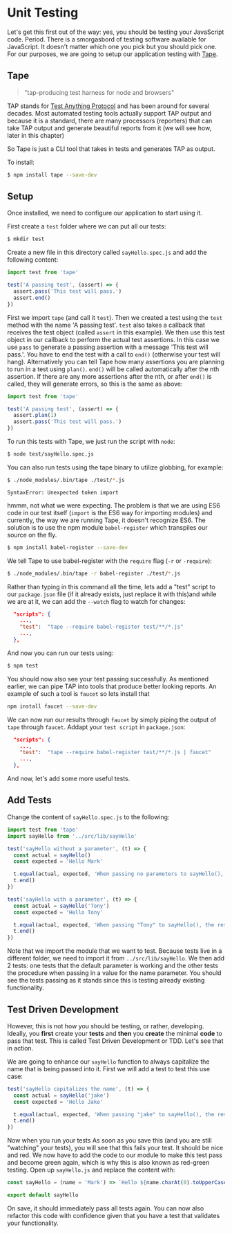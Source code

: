 # Unit Testing
Let's get this first out of the way: yes, you should be testing your JavaScript code.  Period.  There is a smorgasbord of testing software available for JavaScript.  It doesn't matter which one you pick but you should pick one.  For our purposes, we are going to setup our application testing with [Tape](https://github.com/substack/tape).


## Tape
>"tap-producing test harness for node and browsers"

TAP stands for [Test Anything Protocol](https://en.wikipedia.org/wiki/Test_Anything_Protocol) and has been around for several decades.  Most automated testing tools actually support TAP output and because it is a standard, there are many processors (reporters) that can take TAP output and generate beautiful reports from it (we will see how, later in this chapter)

So Tape is just a CLI tool that takes in tests and generates TAP as output.

To install:
```bash
$ npm install tape --save-dev
```

## Setup
Once installed, we need to configure our application to start using it.

First create a ```test``` folder where we can put all our tests:

```bash
$ mkdir test
```

Create a new file in this directory called ```sayHello.spec.js``` and add the following content:

```JavaScript
import test from 'tape'

test('A passing test', (assert) => {
  assert.pass('This test will pass.')
  assert.end()
})
```

First we import ```tape``` (and call it ```test```).  Then we created a test using the ```test``` method with the name 'A passing test'.  ```test``` also takes a callback that receives the test object (called ```assert``` in this example).  We then use this test object in our callback to perform the actual test assertions.  In this case we use ```pass``` to generate a passing assertion with a message 'This test will pass.'.  You have to end the test with a call to ```end()``` (otherwise your test will hang).  Alternatively you can tell Tape how many assertions you are planning to run in a test using ```plan()```.  ```end()``` will be called automatically after the nth assertion. If there are any more assertions after the nth, or after ```end()``` is called, they will generate errors, so this is the same as above:

```JavaScript
import test from 'tape'

test('A passing test', (assert) => {
  assert.plan(1)
  assert.pass('This test will pass.')
})
```

To run this tests with Tape, we just run the script with ```node```:

```bash
$ node test/sayHello.spec.js
```

You can also run tests using the tape binary to utilize globbing, for example:

```bash
$ ./node_modules/.bin/tape ./test/*.js
```

```SyntaxError: Unexpected token import```

hmmm, not what we were expecting.  The problem is that we are using ES6 code in our test itself (```import``` is the ES6 way for importing modules) and currently, the way we are running Tape, it doesn't recognize ES6.  The solution is to use the npm module ```babel-register``` which transpiles our source on the fly.

```bash
$ npm install babel-register --save-dev
```

We tell Tape to use babel-register with the ```require``` flag (```-r``` or ```-require```):

```bash
$ ./node_modules/.bin/tape -r babel-register ./test/*.js
```

Rather than typing in this command all the time, lets add a "test" script to our ```package.json``` file (if it already exists, just replace it with this)and while we are at it, we can add the ```--watch``` flag to watch for changes:

```JSON
  "scripts": {
    ...,
    "test":  "tape --require babel-register test/**/*.js"
    ...,
  },
```

And now you can run our tests using:

```bash
$ npm test
```

You should now also see your test passing successfully.  As mentioned earlier, we can pipe TAP into tools that produce better looking reports.  An example of such a tool is ```faucet``` so lets install that

```bash
npm install faucet --save-dev
```

We can now run our results through ```faucet``` by simply piping the output of ```tape``` through ```faucet```.  Addapt your ```test script``` in ```package.json```:

```JSON
  "scripts": {
    ...,
    "test":  "tape --require babel-register test/**/*.js | faucet"
    ...,
  },
```

And now, let's add some more useful tests.

## Add Tests
Change the content of ```sayHello.spec.js``` to the following:

```JavaScript
import test from 'tape'
import sayHello from '../src/lib/sayHello'

test('sayHello without a parameter', (t) => {
  const actual = sayHello()
  const expected = 'Hello Mark'

  t.equal(actual, expected, 'When passing no parameters to sayHello(), the resulting string equals "Hello Mark"')
  t.end()
})

test('sayHello with a parameter', (t) => {
  const actual = sayHello('Tony')
  const expected = 'Hello Tony'

  t.equal(actual, expected, 'When passing "Tony" to sayHello(), the resulting string equals "Hello Tony"')
  t.end()
})
```

Note that we import the module that we want to test.  Because tests live in a different folder, we need to import it from ```../src/lib/sayHello```.  We then add 2 tests: one tests that the default parameter is working and the other tests the procedure when passing in a value for the name parameter.  You should see the tests passing as it stands since this is testing already existing functionality.

## Test Driven Development
However, this is not how you should be testing, or rather, developing.  Ideally, you __first__ create your __tests__ and __then__ you __create__ the minimal __code__ to pass that test.  This is called Test Driven Development or TDD.  Let's see that in action.

We are going to enhance our ```sayHello``` function to always capitalize the name that is being passed into it.  First we will add a test to test this use case:

```JavaScript
test('sayHello capitalizes the name', (t) => {
  const actual = sayHello('jake')
  const expected = 'Hello Jake'

  t.equal(actual, expected, 'When passing "jake" to sayHello(), the resulting string equals "Hello Jake"')
  t.end()
})
```

Now when you run your tests
As soon as you save this (and you are still "watching" your tests), you will see that this fails your test.  It should be nice and red.  We now have to add the code to our module to make this test pass and become green again, which is why this is also known as red-green testing.  Open up ```sayHello.js``` and replace the content with:

```JavaScript
const sayHello = (name = 'Mark') => `Hello ${name.charAt(0).toUpperCase() + name.slice(1).toLowerCase()}`

export default sayHello
```

On save, it should immediately pass all tests again.  You can now also refactor this code with confidence given that you have a test that validates your functionality.
